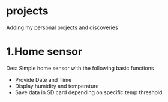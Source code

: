 # projects
Adding my personal projects and discoveries

# 1.Home sensor
Des: Simple home sensor with the following basic functions
- Provide Date and Time
- Display humidity and temperature
- Save data in SD card depending on specific temp threshold
